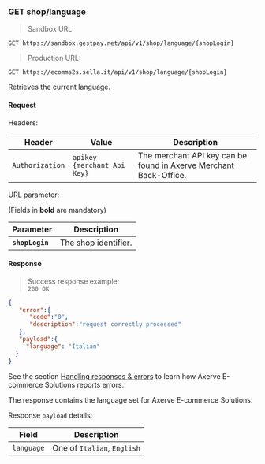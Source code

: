 ### GET shop/language


> Sandbox URL:

```
GET https://sandbox.gestpay.net/api/v1/shop/language/{shopLogin}
```


> Production URL: 

```
GET https://ecomms2s.sella.it/api/v1/shop/language/{shopLogin}
```

Retrieves the current language. 

#### Request 

Headers: 

| Header          | Value                         | Description                                                        |
| --------------- | ----------------------------- | ------------------------------------------------------------------ |
| `Authorization` | `apikey {merchant Api Key}` | The merchant API key can be found in Axerve Merchant Back-Office. |

URL parameter: 

(Fields in **bold** are mandatory)

| Parameter | Description | 
| --------- | ----------- | 
| **`shopLogin`** | The shop identifier. | 

#### Response 

> Success response example:<br>
> `200 OK`

```json
{
   "error":{  
      "code":"0",
      "description":"request correctly processed"
   },
   "payload":{
     "language": "Italian"
  }
}
```

See the section [Handling responses & errors](#handling-responses-amp-errors) to learn how Axerve E-commerce Solutions reports errors.

The response contains the language set for Axerve E-commerce Solutions. 

Response `payload` details:


| Field          | Description 
| -------------- | -----------
| `language` | One of  `Italian`, `English`